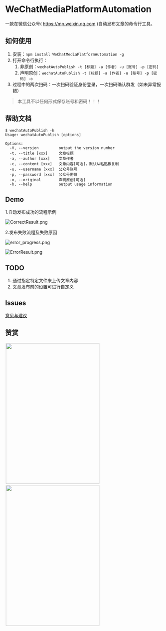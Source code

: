 # WeChatMediaPlatformAutomation

一款在微信公众号( https://mp.weixin.qq.com )自动发布文章的命令行工具。

## 如何使用

1. 安装：`npm install WeChatMediaPlatformAutomation -g `
2. 打开命令行执行：
   1. 非原创：`wechatAutoPublish -t [标题] -a [作者] -u [账号] -p [密码]`
   2. 声明原创：`wechatAutoPublish -t [标题] -a [作者] -u [账号] -p [密码] -o`
3. 过程中的两次扫码：一次扫码验证身份登录，一次扫码确认群发（如未异常报错）

> 本工具不以任何形式保存账号和密码！！！

## 帮助文档

```git
$ wechatAutoPublish -h
Usage: wechatAutoPublish [options]

Options:
  -V, --version         output the version number
  -t, --title [xxx]     文章标题
  -a, --author [xxx]    文章作者
  -c, --content [xxx]   文章内容[可选]，默认从粘贴板复制
  -u, --username [xxx]  公众号账号
  -p, --password [xxx]  公众号密码
  -o, --original        声明原创[可选]
  -h, --help            output usage information
```

## Demo

1.自动发布成功的流程示例

![CorrectResult.png](https://i.loli.net/2019/07/23/5d37080056caa17437.png)

2.发布失败流程及失败原因

![error_progress.png](https://i.loli.net/2019/07/23/5d37088053f6481051.png)

![ErrorResult.png](https://i.loli.net/2019/07/23/5d37086e81ff423521.png)

## TODO

1. 通过指定特定文件来上传文章内容
2. 文章发布前的设置可进行自定义

## Issues

[意见与建议](https://github.com/LinusLing/WeChatMediaPlatformAutomation/issues/new)

## 赞赏

<div style="float:left;border:solid 1px 000;margin:2px;"><img src="https://i.loli.net/2019/07/23/5d370dca1cf1911283.jpg"  width="300" height="450" ></div>
<div style="float:left;border:solid 1px 000;margin:2px;"><img src="https://i.loli.net/2019/07/23/5d370dcd23ed242202.jpg" width="300" height="450" ></div>

